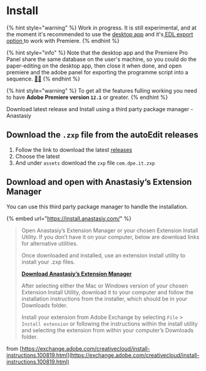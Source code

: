 # Install

{% hint style="warning" %}
Work in progress. It is still experimental, and at the moment it's recommended to use the [desktop app](../installing/) and it's[ EDL export option ](../opening-edl-in-video-editing-software/)to work with Premiere.
{% endhint %}

{% hint style="info" %}
Note that the desktop app and the Premiere Pro Panel share the same database on the user's machine, so you could do the paper-editing on the desktop app, then close it when done, and open premiere and the adobe panel for exporting the programme script into a sequence. [🤞](https://emojipedia.org/crossed-fingers/)[🧪](https://emojipedia.org/test-tube/)
{% endhint %}

{% hint style="warning" %}
To get all the features fulling working you need to have **Adobe Premiere version `12.1`** or greater.
{% endhint %}

Download latest release and Install using a third party package manager - Anastasiy

## Download the `.zxp` file from the autoEdit releases

1. Follow the link to download the latest [releases](https://github.com/pietrop/digital-paper-edit-cep/releases) 
2. Choose the latest
3. And under `assets` download the `zxp` file `com.dpe.it.zxp`

## Download and open with Anastasiy’s Extension Manager

You can use this third party package manager to handle the installation. 

{% embed url="https://install.anastasiy.com/" %}



> Open Anastasiy’s Extension Manager or your chosen Extension Install Utility. If you don’t have it on your computer, below are download links for alternative utilities.  
>   
> Once downloaded and installed, use an extension install utility to install your .zxp files.
>
> [**Download Anastasiy’s Extension Manager**](http://install.anastasiy.com/)
>
> After selecting either the Mac or Windows version of your chosen Extension Install Utility, download it to your computer and follow the installation instructions from the installer, which should be in your Downloads folder.
>
> Install your extension from Adobe Exchange by selecting `File` &gt; `Install extension` or following the instructions within the install utility and selecting the extension from within your computer’s Downloads folder.

from [https://exchange.adobe.com/creativecloud/install-instructions.100819.html](https://exchange.adobe.com/creativecloud/install-instructions.100819.html) 

